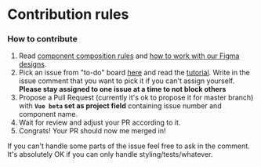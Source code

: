 
# Contribution rules

### How to contribute

1. Read [component composition rules](https://docs.storefrontui.io/component-rules.html) and [how to work with our Figma designs](https://docs.storefrontui.io/working-with-designs.html).
2. Pick an issue from "to-do" board [here](https://github.com/DivanteLtd/storefront-ui/projects/1) and read the [tutorial](https://docs.storefrontui.io/creating-new-component.html). Write in the issue comment that you want to pick it if you can't assign yourself. **Please stay assigned to one issue at a time to not block others**
3. Propose a Pull Request (currently it's ok to propose it for master branch) with **`Vue beta` set as project field** containing issue number and component name.
4. Wait for review and adjust your PR according to it.
5. Congrats! Your PR should now me merged in!


If you can't handle some parts of the issue feel free to ask in the comment. It's absolutely OK if you can only handle styling/tests/whatever. 
